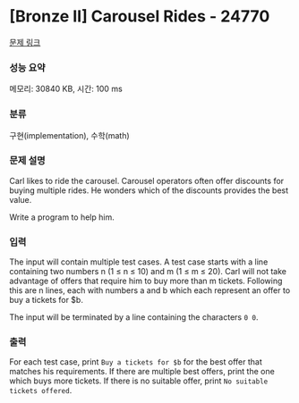 # [Bronze II] Carousel Rides - 24770 

[문제 링크](https://www.acmicpc.net/problem/24770) 

### 성능 요약

메모리: 30840 KB, 시간: 100 ms

### 분류

구현(implementation), 수학(math)

### 문제 설명

<p>Carl likes to ride the carousel. Carousel operators often offer discounts for buying multiple rides. He wonders which of the discounts provides the best value.</p>

<p>Write a program to help him.</p>

### 입력 

 <p>The input will contain multiple test cases. A test case starts with a line containing two numbers n (1 ≤ n ≤ 10) and m (1 ≤ m ≤ 20). Carl will not take advantage of offers that require him to buy more than m tickets. Following this are n lines, each with numbers a and b which each represent an offer to buy a tickets for $b.</p>

<p>The input will be terminated by a line containing the characters <code>0 0</code>.</p>

### 출력 

 <p>For each test case, print <code>Buy a tickets for $b</code> for the best offer that matches his requirements. If there are multiple best offers, print the one which buys more tickets. If there is no suitable offer, print <code>No suitable tickets offered</code>.</p>

